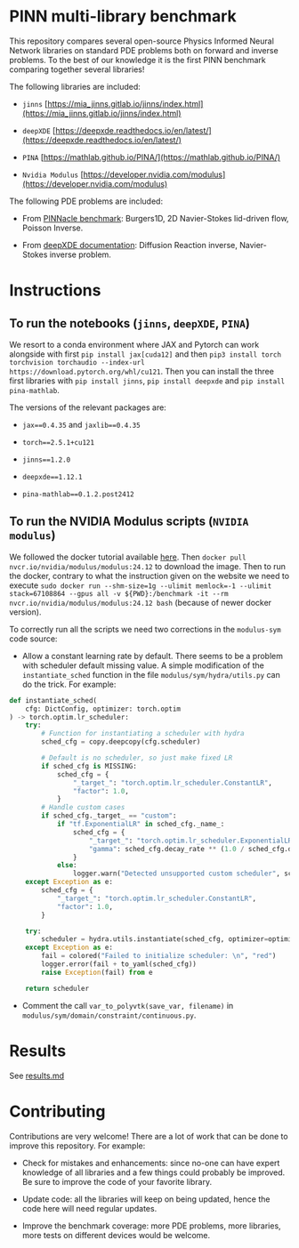 # PINN multi-library benchmark

This repository compares several open-source Physics Informed Neural Network libraries on standard PDE problems both on forward and inverse problems. To the best of our knowledge it is the first PINN benchmark comparing together several libraries!

The following libraries are included:

- `jinns` [https://mia_jinns.gitlab.io/jinns/index.html](https://mia_jinns.gitlab.io/jinns/index.html)

- `deepXDE` [https://deepxde.readthedocs.io/en/latest/](https://deepxde.readthedocs.io/en/latest/)

- `PINA` [https://mathlab.github.io/PINA/](https://mathlab.github.io/PINA/)

- `Nvidia Modulus` [https://developer.nvidia.com/modulus](https://developer.nvidia.com/modulus)

The following PDE problems are included:

- From [PINNacle benchmark](https://arxiv.org/pdf/2306.08827): Burgers1D, 2D Navier-Stokes lid-driven flow, Poisson Inverse.

- From [deepXDE documentation](https://deepxde.readthedocs.io/en/latest/demos/pinn_inverse.html): Diffusion Reaction inverse, Navier-Stokes inverse problem.


# Instructions

## To run the notebooks (`jinns`, `deepXDE`, `PINA`)

We resort to a conda environment where JAX and Pytorch can work alongside with first `pip install jax[cuda12]` and then `pip3 install torch torchvision torchaudio --index-url https://download.pytorch.org/whl/cu121`. 
Then you can install the three first libraries with `pip install jinns`, `pip install deepxde` and `pip install pina-mathlab`.

The versions of the relevant packages are:

- `jax==0.4.35` and `jaxlib==0.4.35`

- `torch==2.5.1+cu121`

- `jinns==1.2.0`

- `deepxde==1.12.1`

- `pina-mathlab==0.1.2.post2412` 


## To run the NVIDIA Modulus scripts (`NVIDIA modulus`)

We followed the docker tutorial available [here](https://docs.nvidia.com/deeplearning/modulus/getting-started/index.html#modulus-with-docker-image-recommended). Then `docker pull nvcr.io/nvidia/modulus/modulus:24.12` to download the image. Then to run the docker, contrary to what the instruction given on the website we need to execute `sudo docker run --shm-size=1g --ulimit memlock=-1 --ulimit stack=67108864 --gpus all -v ${PWD}:/benchmark -it --rm nvcr.io/nvidia/modulus/modulus:24.12 bash` (because of newer docker version).


To correctly run all the scripts we need two corrections in the `modulus-sym` code source:

- Allow a constant learning rate by default. There seems to be a problem with scheduler default missing value. A simple modification of the `instantiate_sched` function in the file `modulus/sym/hydra/utils.py` can do the trick. For example:

```python
def instantiate_sched(
    cfg: DictConfig, optimizer: torch.optim
) -> torch.optim.lr_scheduler:
    try:
        # Function for instantiating a scheduler with hydra
        sched_cfg = copy.deepcopy(cfg.scheduler)

        # Default is no scheduler, so just make fixed LR
        if sched_cfg is MISSING:
            sched_cfg = {
                "_target_": "torch.optim.lr_scheduler.ConstantLR",
                "factor": 1.0,
            }
        # Handle custom cases
        if sched_cfg._target_ == "custom":
            if "tf.ExponentialLR" in sched_cfg._name_:
                sched_cfg = {
                    "_target_": "torch.optim.lr_scheduler.ExponentialLR",
                    "gamma": sched_cfg.decay_rate ** (1.0 / sched_cfg.decay_steps),
                }
            else:
                logger.warn("Detected unsupported custom scheduler", sched_cfg)
    except Exception as e:
        sched_cfg = {
            "_target_": "torch.optim.lr_scheduler.ConstantLR",
            "factor": 1.0,
        }

    try:
        scheduler = hydra.utils.instantiate(sched_cfg, optimizer=optimizer)
    except Exception as e:
        fail = colored("Failed to initialize scheduler: \n", "red")
        logger.error(fail + to_yaml(sched_cfg))
        raise Exception(fail) from e

    return scheduler
```

- Comment the call `var_to_polyvtk(save_var, filename)` in `modulus/sym/domain/constraint/continuous.py`.

# Results
See [results.md](results.md)

# Contributing

Contributions are very welcome! There are a lot of work that can be done to improve this repository. For example:

- Check for mistakes and enhancements: since no-one can have expert knowledge of all libraries and a few things could probably be improved. Be sure to improve the code of your favorite library.

- Update code: all the libraries will keep on being updated, hence the code here will need regular updates.

- Improve the benchmark coverage: more PDE problems, more libraries, more tests on different devices would be welcome. 
